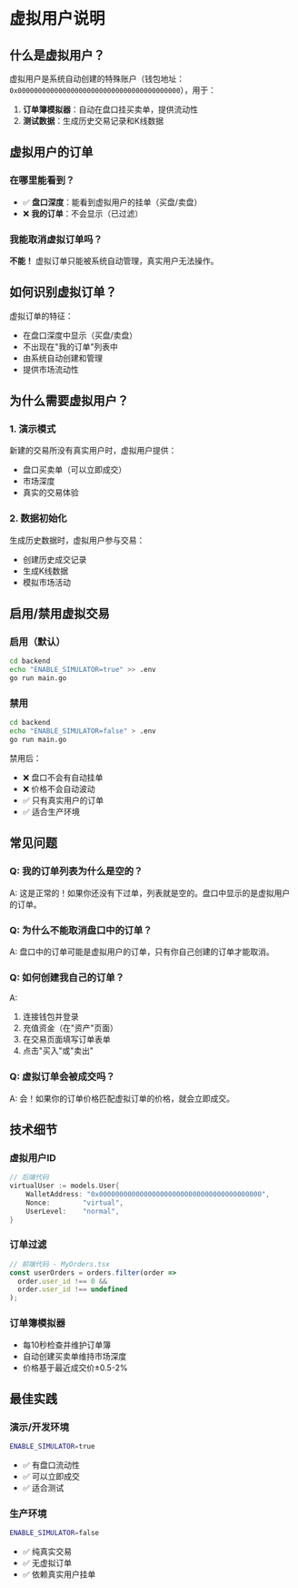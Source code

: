 # 虚拟用户说明

## 什么是虚拟用户？

虚拟用户是系统自动创建的特殊账户（钱包地址：`0x0000000000000000000000000000000000000000`），用于：

1. **订单簿模拟器**：自动在盘口挂买卖单，提供流动性
2. **测试数据**：生成历史交易记录和K线数据

## 虚拟用户的订单

### 在哪里能看到？
- ✅ **盘口深度**：能看到虚拟用户的挂单（买盘/卖盘）
- ❌ **我的订单**：不会显示（已过滤）

### 我能取消虚拟订单吗？
**不能！** 虚拟订单只能被系统自动管理，真实用户无法操作。

## 如何识别虚拟订单？

虚拟订单的特征：
- 在盘口深度中显示（买盘/卖盘）
- 不出现在"我的订单"列表中
- 由系统自动创建和管理
- 提供市场流动性

## 为什么需要虚拟用户？

### 1. 演示模式
新建的交易所没有真实用户时，虚拟用户提供：
- 盘口买卖单（可以立即成交）
- 市场深度
- 真实的交易体验

### 2. 数据初始化
生成历史数据时，虚拟用户参与交易：
- 创建历史成交记录
- 生成K线数据
- 模拟市场活动

## 启用/禁用虚拟交易

### 启用（默认）
```bash
cd backend
echo "ENABLE_SIMULATOR=true" >> .env
go run main.go
```

### 禁用
```bash
cd backend
echo "ENABLE_SIMULATOR=false" > .env
go run main.go
```

禁用后：
- ❌ 盘口不会有自动挂单
- ❌ 价格不会自动波动
- ✅ 只有真实用户的订单
- ✅ 适合生产环境

## 常见问题

### Q: 我的订单列表为什么是空的？
A: 这是正常的！如果你还没有下过单，列表就是空的。盘口中显示的是虚拟用户的订单。

### Q: 为什么不能取消盘口中的订单？
A: 盘口中的订单可能是虚拟用户的订单，只有你自己创建的订单才能取消。

### Q: 如何创建我自己的订单？
A: 
1. 连接钱包并登录
2. 充值资金（在"资产"页面）
3. 在交易页面填写订单表单
4. 点击"买入"或"卖出"

### Q: 虚拟订单会被成交吗？
A: 会！如果你的订单价格匹配虚拟订单的价格，就会立即成交。

## 技术细节

### 虚拟用户ID
```go
// 后端代码
virtualUser := models.User{
    WalletAddress: "0x0000000000000000000000000000000000000000",
    Nonce:        "virtual",
    UserLevel:    "normal",
}
```

### 订单过滤
```typescript
// 前端代码 - MyOrders.tsx
const userOrders = orders.filter(order => 
  order.user_id !== 0 && 
  order.user_id !== undefined
);
```

### 订单簿模拟器
- 每10秒检查并维护订单簿
- 自动创建买卖单维持市场深度
- 价格基于最近成交价±0.5-2%

## 最佳实践

### 演示/开发环境
```bash
ENABLE_SIMULATOR=true
```
- ✅ 有盘口流动性
- ✅ 可以立即成交
- ✅ 适合测试

### 生产环境
```bash
ENABLE_SIMULATOR=false
```
- ✅ 纯真实交易
- ✅ 无虚拟订单
- ✅ 依赖真实用户挂单

